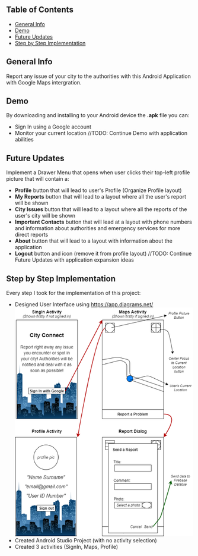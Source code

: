 ## Table of Contents
* [General Info](#general-info)
* [Demo](#demo)
* [Future Updates](#future-updates)
* [Step by Step Implementation](#step-by-step-implementation)

## General Info
Report any issue of your city to the authorities with this Android Application with Google Maps intergration.

## Demo
By downloading and installing to your Android device the <b>.apk</b> file you can:
* Sign In using a Google account
* Monitor your current location
//TODO: Continue Demo with application abilities

## Future Updates
Implement a Drawer Menu that opens when user clicks their top-left profile picture that will contain a:
* <b>Profile</b> button that will lead to user's Profile (Organize Profile layout)
* <b>My Reports</b> button that will lead to a layout where all the user's report will be shown
* <b>City Issues</b> button that will lead to a layout where all the reports of the user's city will be shown 
* <b>Important Contacts</b> button that will lead at a layout with phone numbers and information about authorities and emergency services for more direct reports
* <b>About</b> button that will lead to a layout with information about the application
* <b>Logout</b> button and icon (remove it from profile layout)
//TODO: Continue Future Updates with application expansion ideas

## Step by Step Implementation
Every step I took for the implementation of this project:
* Designed User Interface using https://app.diagrams.net/
![UI Design](https://github.com/Ntelos/City-Connect/blob/main/images/UI_Design.png?raw=true)
* Created Android Studio Project (with no activity selection)
* Created 3 activities (SignIn, Maps, Profile)